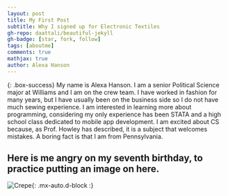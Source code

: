 ```yaml
---
layout: post
title: My First Post
subtitle: Why I signed up for Electronic Textiles
gh-repo: daattali/beautiful-jekyll
gh-badge: [star, fork, follow]
tags: [aboutme]
comments: true
mathjax: true
author: Alexa Hanson
---
```


{: .box-success}
My name is Alexa Hanson. I am a senior Political Science major at Williams and I am on the crew team. I have worked in fashion for many years, but I have usually been on the business side so I do not have much sewing experience. I am interested in learning more about programming, considering my only experience has been STATA and a high school class dedicated to mobile app development. I am excited about CS because, as Prof. Howley has described, it is a subject that welcomes mistakes. A boring fact is that I am from Pennsylvania.

## Here is me angry on my seventh birthday, to practice putting an image on here.



![Crepe](https://beautifuljekyll.com/assets/img/crepe.jpg){: .mx-auto.d-block :}



